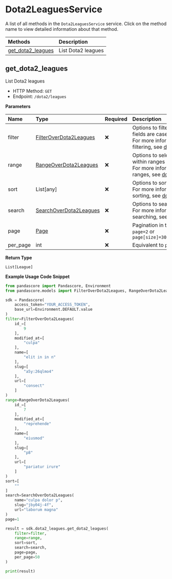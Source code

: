 # Dota2LeaguesService

A list of all methods in the `Dota2LeaguesService` service. Click on the method name to view detailed information about that method.

| Methods                                 | Description        |
| :-------------------------------------- | :----------------- |
| [get_dota2_leagues](#get_dota2_leagues) | List Dota2 leagues |

## get_dota2_leagues

List Dota2 leagues

- HTTP Method: `GET`
- Endpoint: `/dota2/leagues`

**Parameters**

| Name     | Type                                                          | Required | Description                                                                                                                                         |
| :------- | :------------------------------------------------------------ | :------- | :-------------------------------------------------------------------------------------------------------------------------------------------------- |
| filter   | [FilterOverDota2Leagues](../models/FilterOverDota2Leagues.md) | ❌       | Options to filter results. String fields are case sensitive <br/>For more information on filtering, see [docs](/docs/filtering-and-sorting#filter). |
| range    | [RangeOverDota2Leagues](../models/RangeOverDota2Leagues.md)   | ❌       | Options to select results within ranges <br/>For more information on ranges, see [docs](/docs/filtering-and-sorting#range).                         |
| sort     | List[any]                                                     | ❌       | Options to sort results <br/>For more information on sorting, see [docs](/docs/filtering-and-sorting#sort).                                         |
| search   | [SearchOverDota2Leagues](../models/SearchOverDota2Leagues.md) | ❌       | Options to search results <br/>For more information on searching, see [docs](/docs/filtering-and-sorting#search).                                   |
| page     | [Page](../models/Page.md)                                     | ❌       | Pagination in the form of `page=2` or `page[size]=30&page[number]=2`                                                                                |
| per_page | int                                                           | ❌       | Equivalent to `page[size]`                                                                                                                          |

**Return Type**

`List[League]`

**Example Usage Code Snippet**

```python
from pandascore import Pandascore, Environment
from pandascore.models import FilterOverDota2Leagues, RangeOverDota2Leagues, SearchOverDota2Leagues

sdk = Pandascore(
    access_token="YOUR_ACCESS_TOKEN",
    base_url=Environment.DEFAULT.value
)
filter=FilterOverDota2Leagues(
    id_=[
        9
    ],
    modified_at=[
        "culpa"
    ],
    name=[
        "elit in in n"
    ],
    slug=[
        "a5y:26qlmo4"
    ],
    url=[
        "consect"
    ]
)
range=RangeOverDota2Leagues(
    id_=[
        7
    ],
    modified_at=[
        "reprehende"
    ],
    name=[
        "eiusmod"
    ],
    slug=[
        "p8"
    ],
    url=[
        "pariatur irure"
    ]
)
sort=[
    ""
]
search=SearchOverDota2Leagues(
    name="culpa dolor p",
    slug="jby04j-4f",
    url="laborum magna"
)
page=1

result = sdk.dota2_leagues.get_dota2_leagues(
    filter=filter,
    range=range,
    sort=sort,
    search=search,
    page=page,
    per_page=50
)

print(result)
```
